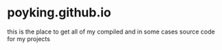# poyking.github.io
this is the place to get all of my compiled and in some cases source code for my projects